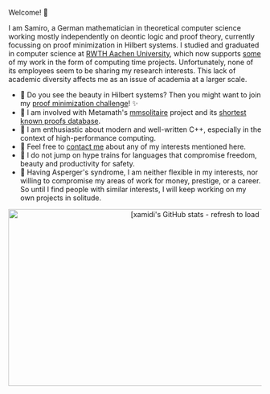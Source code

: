 Welcome! 👋

I am Samiro, a German mathematician in theoretical computer science working mostly independently on deontic logic and proof theory, currently focussing on proof minimization in Hilbert systems. I studied and graduated in computer science at [RWTH Aachen University](https://www.rwth-aachen.de), which now supports [some](https://xamidi.github.io/pmGenerator/) of my work in the form of computing time projects. Unfortunately, none of its employees seem to be sharing my research interests. This lack of academic diversity affects me as an issue of academia at a larger scale.

- 🔭 Do you see the beauty in Hilbert systems? Then you might want to join my [proof minimization challenge](https://github.com/xamidi/pmGenerator/discussions/2)! ✨
- 👯 I am involved with Metamath's [mmsolitaire](https://us.metamath.org/mmsolitaire/mms.html) project and its [shortest known proofs database](https://us.metamath.org/mmsolitaire/pmproofs.txt).
- 💫 I am enthusiastic about modern and well-written C++, especially in the context of high-performance computing.
- 💬 Feel free to [contact me](https://github.com/xamidi/pmGenerator/discussions/1) about any of my interests mentioned here.
- 🚫 I do not jump on hype trains for languages that compromise freedom, beauty and productivity for safety.
- 🤔 Having Asperger's syndrome, I am neither flexible in my interests, nor willing to compromise my areas of work for money, prestige, or a career. So until I find people with similar interests, I will keep working on my own projects in solitude.

<center>
<a href="https://github.com/xamidi/github-stats-combinator"><img width="776" height="352" alt="[xamidi's GitHub stats - refresh to load image]" src="https://github-stats-combinator.vercel.app/api?stats=username%3Dxamidi%26show_icons%3Dtrue%26theme%3Dradical%26include_all_commits%3Dfalse%26hide_border%3Dtrue&languages=username%3Dxamidi%26layout%3Ddonut-vertical%26theme%3Dradical%26langs_count%3D4%26hide_border%3Dtrue&trophies=username%3Dxamidi%26theme%3Dradical%26column%3D3%26margin-w%3D9%26margin-h%3D9%26title%3DMultiLanguage%2CLongTimeUser%2CCommits" /></a>
</center>

<!--
**xamidi/xamidi** is a ✨ _special_ ✨ repository because its `README.md` (this file) appears on your GitHub profile.

Here are some ideas to get you started:

- 🔭 I’m currently working on ...
- 🌱 I’m currently learning ...
- 👯 I’m looking to collaborate on ...
- 🤔 I’m looking for help with ...
- 💬 Ask me about ...
- 📫 How to reach me: ...
- 😄 Pronouns: ...
- ⚡ Fun fact: ...
-->
